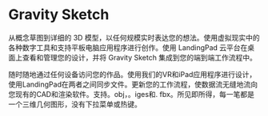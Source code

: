 # 

# Gravity Sketch

从概念草图到详细的 3D 模型，以任何规模实时表达您的想法。使用虚拟现实中的各种数字工具和支持平板电脑应用程序进行创作。使用 LandingPad 云平台在桌面上查看和管理您的设计，并将 Gravity Sketch 集成到您的端到端工作流程中。

随时随地通过任何设备访问您的作品。使用我们的VR和iPad应用程序进行设计，使用LandingPad在两者之间同步文件。更新您的工作流程，使数据流无缝地流向您现有的CAD和渲染软件。支持。obj，。iges和. fbx。所见即所得，每一笔都是一个三维几何图形，没有下拉菜单或热键。

